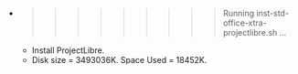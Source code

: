* >>>>>>>>> Running inst-std-office-xtra-projectlibre.sh ...
  * Install ProjectLibre.
  * Disk size = 3493036K. Space Used = 18452K.
